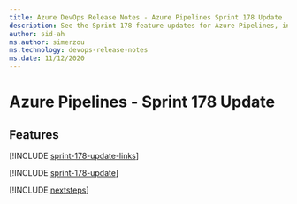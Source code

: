 ```yaml
---
title: Azure DevOps Release Notes - Azure Pipelines Sprint 178 Update
description: See the Sprint 178 feature updates for Azure Pipelines, including next steps.
author: sid-ah
ms.author: simerzou
ms.technology: devops-release-notes
ms.date: 11/12/2020
---
```


# Azure Pipelines - Sprint 178 Update

## Features

[!INCLUDE [sprint-178-update-links](../includes/pipelines/sprint-178-update-links.md)]

[!INCLUDE [sprint-178-update](../includes/pipelines/sprint-178-update.md)]

[!INCLUDE [nextsteps](../includes/nextsteps.md)]
